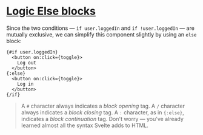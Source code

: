 # [Logic  Else blocks](https://svelte.dev/tutorial/else-blocks)

Since the two conditions — `if user.loggedIn` and `if !user.loggedIn` — are mutually exclusive, we can simplify this component slightly by using an `else` block:

```svelte
{#if user.loggedIn}
  <button on:click={toggle}>
    Log out
  </button>
{:else}
  <button on:click={toggle}>
    Log in
  </button>
{/if}
```

> A `#` character always indicates a _block opening_ tag. A `/` character always indicates a _block closing_ tag. A `:` character, as in `{:else}`, indicates a _block continuation_ tag. Don't worry — you've already learned almost all the syntax Svelte adds to HTML.